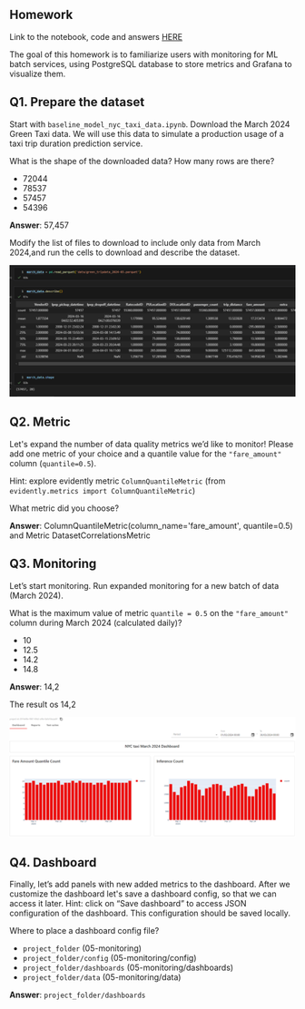 ## Homework

Link to the notebook, code and answers [HERE](homework5.ipynb)

The goal of this homework is to familiarize users with monitoring for ML batch services, using PostgreSQL database to store metrics and Grafana to visualize them.

## Q1. Prepare the dataset

Start with `baseline_model_nyc_taxi_data.ipynb`. Download the March 2024 Green Taxi data. We will use this data to simulate a production usage of a taxi trip duration prediction service.

What is the shape of the downloaded data? How many rows are there?

* 72044
* 78537 
* 57457
* 54396

**Answer**: 57,457

Modify the list of files to download to include only data from March 2024,and run the cells to download and describe the dataset.

![March Data Describe and shape](images/march_data_shape.png)


## Q2. Metric

Let's expand the number of data quality metrics we’d like to monitor! Please add one metric of your choice and a quantile value for the `"fare_amount"` column (`quantile=0.5`).

Hint: explore evidently metric `ColumnQuantileMetric` (from `evidently.metrics import ColumnQuantileMetric`) 

What metric did you choose?

**Answer**: ColumnQuantileMetric(column_name='fare_amount', quantile=0.5) and Metric DatasetCorrelationsMetric

## Q3. Monitoring

Let’s start monitoring. Run expanded monitoring for a new batch of data (March 2024). 

What is the maximum value of metric `quantile = 0.5` on the `"fare_amount"` column during March 2024 (calculated daily)?

* 10
* 12.5
* 14.2
* 14.8

**Answer**: 14,2

The result os 14,2

![Daily Fare Amount Quantile 0.5](images/fare_amount_quantile.png)

## Q4. Dashboard


Finally, let’s add panels with new added metrics to the dashboard. After we customize the  dashboard let's save a dashboard config, so that we can access it later. Hint: click on “Save dashboard” to access JSON configuration of the dashboard. This configuration should be saved locally.

Where to place a dashboard config file?

* `project_folder` (05-monitoring)
* `project_folder/config`  (05-monitoring/config)
* `project_folder/dashboards`  (05-monitoring/dashboards)
* `project_folder/data`  (05-monitoring/data)

**Answer**: `project_folder/dashboards`

